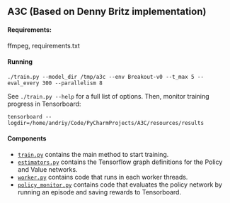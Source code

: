 ## A3C (Based on Denny Britz implementation)

#### Requirements:
ffmpeg, requirements.txt

#### Running

```
./train.py --model_dir /tmp/a3c --env Breakout-v0 --t_max 5 --eval_every 300 --parallelism 8
```

See `./train.py --help` for a full list of options. Then, monitor training progress in Tensorboard:

```
tensorboard --logdir=/home/andriy/Code/PyCharmProjects/A3C/resources/results
```

#### Components

- [`train.py`](../../../../../PycharmProjects/A3C/train.py) contains the main method to start training.
- [`estimators.py`](../../../../../PycharmProjects/A3C/estimators.py) contains the Tensorflow graph definitions for the Policy and Value networks.
- [`worker.py`](../../../../../PycharmProjects/A3C/worker.py) contains code that runs in each worker threads.
- [`policy_monitor.py`](../../../../../PycharmProjects/A3C/policy_monitor.py) contains code that evaluates the policy network by running an episode and saving rewards to Tensorboard.
